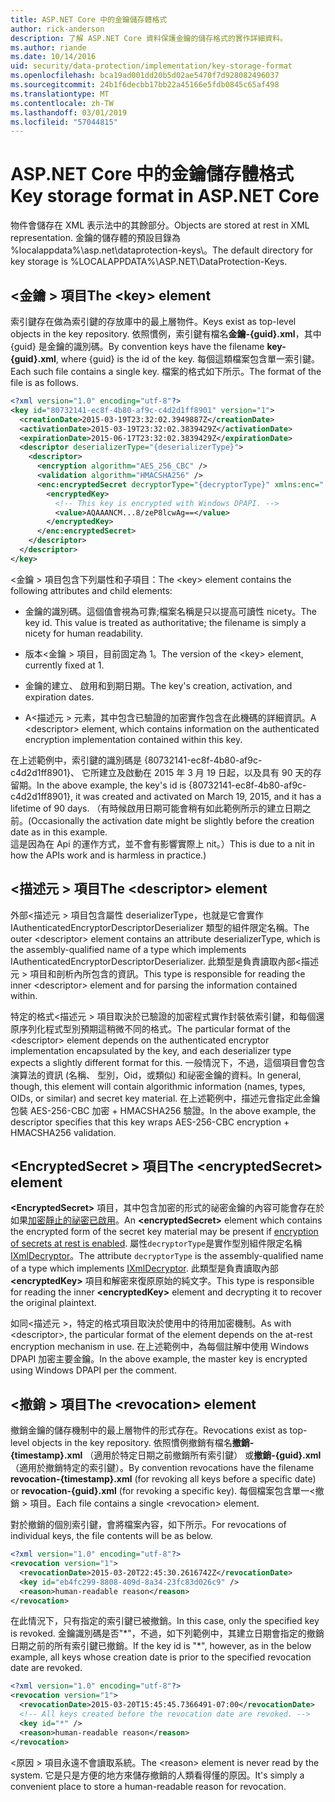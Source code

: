```yaml
---
title: ASP.NET Core 中的金鑰儲存體格式
author: rick-anderson
description: 了解 ASP.NET Core 資料保護金鑰的儲存格式的實作詳細資料。
ms.author: riande
ms.date: 10/14/2016
uid: security/data-protection/implementation/key-storage-format
ms.openlocfilehash: bca19ad001dd20b5d02ae5470f7d928082496037
ms.sourcegitcommit: 24b1f6decbb17bb22a45166e5fdb0845c65af498
ms.translationtype: MT
ms.contentlocale: zh-TW
ms.lasthandoff: 03/01/2019
ms.locfileid: "57044815"
---
```

# <a name="key-storage-format-in-aspnet-core"></a><span data-ttu-id="c58ae-103">ASP.NET Core 中的金鑰儲存體格式</span><span class="sxs-lookup"><span data-stu-id="c58ae-103">Key storage format in ASP.NET Core</span></span>

<a name="data-protection-implementation-key-storage-format"></a>

<span data-ttu-id="c58ae-104">物件會儲存在 XML 表示法中的其餘部分。</span><span class="sxs-lookup"><span data-stu-id="c58ae-104">Objects are stored at rest in XML representation.</span></span> <span data-ttu-id="c58ae-105">金鑰的儲存體的預設目錄為 %localappdata%\asp.net\dataprotection-keys\。</span><span class="sxs-lookup"><span data-stu-id="c58ae-105">The default directory for key storage is %LOCALAPPDATA%\ASP.NET\DataProtection-Keys\.</span></span>

## <a name="the-key-element"></a><span data-ttu-id="c58ae-106">\<金鑰 > 項目</span><span class="sxs-lookup"><span data-stu-id="c58ae-106">The \<key> element</span></span>

<span data-ttu-id="c58ae-107">索引鍵存在做為索引鍵的存放庫中的最上層物件。</span><span class="sxs-lookup"><span data-stu-id="c58ae-107">Keys exist as top-level objects in the key repository.</span></span> <span data-ttu-id="c58ae-108">依照慣例，索引鍵有檔名**金鑰-{guid}.xml**，其中 {guid} 是金鑰的識別碼。</span><span class="sxs-lookup"><span data-stu-id="c58ae-108">By convention keys have the filename **key-{guid}.xml**, where {guid} is the id of the key.</span></span> <span data-ttu-id="c58ae-109">每個這類檔案包含單一索引鍵。</span><span class="sxs-lookup"><span data-stu-id="c58ae-109">Each such file contains a single key.</span></span> <span data-ttu-id="c58ae-110">檔案的格式如下所示。</span><span class="sxs-lookup"><span data-stu-id="c58ae-110">The format of the file is as follows.</span></span>

```xml
<?xml version="1.0" encoding="utf-8"?>
<key id="80732141-ec8f-4b80-af9c-c4d2d1ff8901" version="1">
  <creationDate>2015-03-19T23:32:02.3949887Z</creationDate>
  <activationDate>2015-03-19T23:32:02.3839429Z</activationDate>
  <expirationDate>2015-06-17T23:32:02.3839429Z</expirationDate>
  <descriptor deserializerType="{deserializerType}">
    <descriptor>
      <encryption algorithm="AES_256_CBC" />
      <validation algorithm="HMACSHA256" />
      <enc:encryptedSecret decryptorType="{decryptorType}" xmlns:enc="...">
        <encryptedKey>
          <!-- This key is encrypted with Windows DPAPI. -->
          <value>AQAAANCM...8/zeP8lcwAg==</value>
        </encryptedKey>
      </enc:encryptedSecret>
    </descriptor>
  </descriptor>
</key>
```

<span data-ttu-id="c58ae-111">\<金鑰 > 項目包含下列屬性和子項目：</span><span class="sxs-lookup"><span data-stu-id="c58ae-111">The \<key> element contains the following attributes and child elements:</span></span>

* <span data-ttu-id="c58ae-112">金鑰的識別碼。這個值會視為可靠;檔案名稱是只以提高可讀性 nicety。</span><span class="sxs-lookup"><span data-stu-id="c58ae-112">The key id. This value is treated as authoritative; the filename is simply a nicety for human readability.</span></span>

* <span data-ttu-id="c58ae-113">版本\<金鑰 > 項目，目前固定為 1。</span><span class="sxs-lookup"><span data-stu-id="c58ae-113">The version of the \<key> element, currently fixed at 1.</span></span>

* <span data-ttu-id="c58ae-114">金鑰的建立、 啟用和到期日期。</span><span class="sxs-lookup"><span data-stu-id="c58ae-114">The key's creation, activation, and expiration dates.</span></span>

* <span data-ttu-id="c58ae-115">A\<描述元 > 元素，其中包含已驗證的加密實作包含在此機碼的詳細資訊。</span><span class="sxs-lookup"><span data-stu-id="c58ae-115">A \<descriptor> element, which contains information on the authenticated encryption implementation contained within this key.</span></span>

<span data-ttu-id="c58ae-116">在上述範例中，索引鍵的識別碼是 {80732141-ec8f-4b80-af9c-c4d2d1ff8901}、 它所建立及啟動在 2015 年 3 月 19 日起，以及具有 90 天的存留期。</span><span class="sxs-lookup"><span data-stu-id="c58ae-116">In the above example, the key's id is {80732141-ec8f-4b80-af9c-c4d2d1ff8901}, it was created and activated on March 19, 2015, and it has a lifetime of 90 days.</span></span> <span data-ttu-id="c58ae-117">（有時候啟用日期可能會稍有如此範例所示的建立日期之前。</span><span class="sxs-lookup"><span data-stu-id="c58ae-117">(Occasionally the activation date might be slightly before the creation date as in this example.</span></span> <span data-ttu-id="c58ae-118">這是因為在 Api 的運作方式，並不會有影響實際上 nit。）</span><span class="sxs-lookup"><span data-stu-id="c58ae-118">This is due to a nit in how the APIs work and is harmless in practice.)</span></span>

## <a name="the-descriptor-element"></a><span data-ttu-id="c58ae-119">\<描述元 > 項目</span><span class="sxs-lookup"><span data-stu-id="c58ae-119">The \<descriptor> element</span></span>

<span data-ttu-id="c58ae-120">外部\<描述元 > 項目包含屬性 deserializerType，也就是它會實作 IAuthenticatedEncryptorDescriptorDeserializer 類型的組件限定名稱。</span><span class="sxs-lookup"><span data-stu-id="c58ae-120">The outer \<descriptor> element contains an attribute deserializerType, which is the assembly-qualified name of a type which implements IAuthenticatedEncryptorDescriptorDeserializer.</span></span> <span data-ttu-id="c58ae-121">此類型是負責讀取內部\<描述元 > 項目和剖析內所包含的資訊。</span><span class="sxs-lookup"><span data-stu-id="c58ae-121">This type is responsible for reading the inner \<descriptor> element and for parsing the information contained within.</span></span>

<span data-ttu-id="c58ae-122">特定的格式\<描述元 > 項目取決於已驗證的加密程式實作封裝依索引鍵，和每個還原序列化程式型別預期這稍微不同的格式。</span><span class="sxs-lookup"><span data-stu-id="c58ae-122">The particular format of the \<descriptor> element depends on the authenticated encryptor implementation encapsulated by the key, and each deserializer type expects a slightly different format for this.</span></span> <span data-ttu-id="c58ae-123">一般情況下，不過，這個項目會包含演算法的資訊 (名稱、 型別，Oid，或類似) 和祕密金鑰的資料。</span><span class="sxs-lookup"><span data-stu-id="c58ae-123">In general, though, this element will contain algorithmic information (names, types, OIDs, or similar) and secret key material.</span></span> <span data-ttu-id="c58ae-124">在上述範例中，描述元會指定此金鑰包裝 AES-256-CBC 加密 + HMACSHA256 驗證。</span><span class="sxs-lookup"><span data-stu-id="c58ae-124">In the above example, the descriptor specifies that this key wraps AES-256-CBC encryption + HMACSHA256 validation.</span></span>

## <a name="the-encryptedsecret-element"></a><span data-ttu-id="c58ae-125">\<EncryptedSecret > 項目</span><span class="sxs-lookup"><span data-stu-id="c58ae-125">The \<encryptedSecret> element</span></span>

<span data-ttu-id="c58ae-126">**&lt;EncryptedSecret&gt;** 項目，其中包含加密的形式的祕密金鑰的內容可能會存在於如果[加密靜止的祕密已啟用](xref:security/data-protection/implementation/key-encryption-at-rest)。</span><span class="sxs-lookup"><span data-stu-id="c58ae-126">An **&lt;encryptedSecret&gt;** element which contains the encrypted form of the secret key material may be present if [encryption of secrets at rest is enabled](xref:security/data-protection/implementation/key-encryption-at-rest).</span></span> <span data-ttu-id="c58ae-127">屬性`decryptorType`是實作型別組件限定名稱[IXmlDecryptor](/dotnet/api/microsoft.aspnetcore.dataprotection.xmlencryption.ixmldecryptor)。</span><span class="sxs-lookup"><span data-stu-id="c58ae-127">The attribute `decryptorType` is the assembly-qualified name of a type which implements [IXmlDecryptor](/dotnet/api/microsoft.aspnetcore.dataprotection.xmlencryption.ixmldecryptor).</span></span> <span data-ttu-id="c58ae-128">此類型是負責讀取內部 **&lt;encryptedKey&gt;** 項目和解密來復原原始的純文字。</span><span class="sxs-lookup"><span data-stu-id="c58ae-128">This type is responsible for reading the inner **&lt;encryptedKey&gt;** element and decrypting it to recover the original plaintext.</span></span>

<span data-ttu-id="c58ae-129">如同\<描述元 >，特定的格式<encryptedSecret>項目取決於使用中的待用加密機制。</span><span class="sxs-lookup"><span data-stu-id="c58ae-129">As with \<descriptor>, the particular format of the <encryptedSecret> element depends on the at-rest encryption mechanism in use.</span></span> <span data-ttu-id="c58ae-130">在上述範例中，為每個註解中使用 Windows DPAPI 加密主要金鑰。</span><span class="sxs-lookup"><span data-stu-id="c58ae-130">In the above example, the master key is encrypted using Windows DPAPI per the comment.</span></span>

## <a name="the-revocation-element"></a><span data-ttu-id="c58ae-131">\<撤銷 > 項目</span><span class="sxs-lookup"><span data-stu-id="c58ae-131">The \<revocation> element</span></span>

<span data-ttu-id="c58ae-132">撤銷金鑰的儲存機制中的最上層物件的形式存在。</span><span class="sxs-lookup"><span data-stu-id="c58ae-132">Revocations exist as top-level objects in the key repository.</span></span> <span data-ttu-id="c58ae-133">依照慣例撤銷有檔名**撤銷-{timestamp}.xml** （適用於特定日期之前撤銷所有索引鍵） 或**撤銷-{guid}.xml** （適用於撤銷特定的索引鍵）。</span><span class="sxs-lookup"><span data-stu-id="c58ae-133">By convention revocations have the filename **revocation-{timestamp}.xml** (for revoking all keys before a specific date) or **revocation-{guid}.xml** (for revoking a specific key).</span></span> <span data-ttu-id="c58ae-134">每個檔案包含單一\<撤銷 > 項目。</span><span class="sxs-lookup"><span data-stu-id="c58ae-134">Each file contains a single \<revocation> element.</span></span>

<span data-ttu-id="c58ae-135">對於撤銷的個別索引鍵，會將檔案內容，如下所示。</span><span class="sxs-lookup"><span data-stu-id="c58ae-135">For revocations of individual keys, the file contents will be as below.</span></span>

```xml
<?xml version="1.0" encoding="utf-8"?>
<revocation version="1">
  <revocationDate>2015-03-20T22:45:30.2616742Z</revocationDate>
  <key id="eb4fc299-8808-409d-8a34-23fc83d026c9" />
  <reason>human-readable reason</reason>
</revocation>
```

<span data-ttu-id="c58ae-136">在此情況下，只有指定的索引鍵已被撤銷。</span><span class="sxs-lookup"><span data-stu-id="c58ae-136">In this case, only the specified key is revoked.</span></span> <span data-ttu-id="c58ae-137">金鑰識別碼是否"\*"，不過，如下列範例中，其建立日期會指定的撤銷日期之前的所有索引鍵已撤銷。</span><span class="sxs-lookup"><span data-stu-id="c58ae-137">If the key id is "\*", however, as in the below example, all keys whose creation date is prior to the specified revocation date are revoked.</span></span>

```xml
<?xml version="1.0" encoding="utf-8"?>
<revocation version="1">
  <revocationDate>2015-03-20T15:45:45.7366491-07:00</revocationDate>
  <!-- All keys created before the revocation date are revoked. -->
  <key id="*" />
  <reason>human-readable reason</reason>
</revocation>
```

<span data-ttu-id="c58ae-138">\<原因 > 項目永遠不會讀取系統。</span><span class="sxs-lookup"><span data-stu-id="c58ae-138">The \<reason> element is never read by the system.</span></span> <span data-ttu-id="c58ae-139">它是只是方便的地方來儲存撤銷的人類看得懂的原因。</span><span class="sxs-lookup"><span data-stu-id="c58ae-139">It's simply a convenient place to store a human-readable reason for revocation.</span></span>
